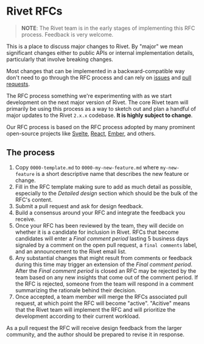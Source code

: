 # Rivet RFCs
> **NOTE**: The Rivet team is in the early stages of implementing this RFC process. Feedback is very welcome.

This is a place to discuss major changes to Rivet. By "major" we mean significant changes either to public APIs or internal implementation details, particularly that involve breaking changes.

Most changes that can be implemented in a backward-compatible way don't need to go through the RFC process and can rely on [issues](https://github.com/indiana-university/rivet-source/issues) and [pull requests](https://github.com/indiana-university/rivet-source/wiki/Pull-requests).

The RFC process something we're experimenting with as we start development on the next major version of Rivet. The core Rivet team will primarily be using this process as a way to sketch out and plan a handful of major updates to the Rivet `2.x.x` codebase. **It is highly subject to change**.

Our RFC process is based on the RFC process adopted by many prominent open-source projects like [Svelte](https://github.com/sveltejs/rfcs), [React](https://github.com/reactjs/rfcs), [Ember](https://github.com/emberjs/rfcs), and others.

## The process
1. Copy `0000-template.md` to `0000-my-new-feature.md` where `my-new-feature` is a short descriptive name that describes the new feature or change.
1. Fill in the RFC template making sure to add as much detail as possible, especially to the _Detailed design_ section which should be the bulk of the RFC's content.
1. Submit a pull request and ask for design feedback.
1. Build a consensus around your RFC and integrate the feedback you receive.
1. Once your RFC has been reviewed by the team, they will decide on whether it is a candidate for inclusion in Rivet. RFCs that become candidates will enter a _Final comment period_ lasting 5 business days signaled by a comment on the open pull request, a `final comments` label, and an announcement to the Rivet email list.
1. Any substantial changes that might result from comments or feedback during this time may trigger an extension of the _Final comment period_. After the _Final comment period_ is closed an RFC may be rejected by the team based on any new insights that come out of the comment period. If the RFC is rejected, someone from the team will respond in a comment summarizing the rationale behind their decision.
1. Once accepted, a team member will merge the RFCs associated pull request, at which point the RFC will become "active". "Acitive" means that the Rivet team will implement the RFC and will prioritize the development according to their current workload.

As a pull request the RFC will receive design feedback from the larger community, and the author should be prepared to revise it in response.
